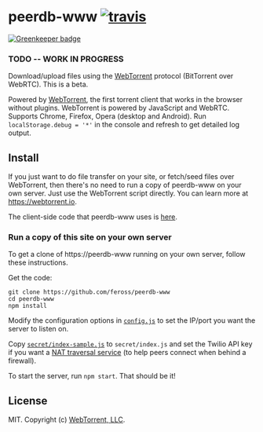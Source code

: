 # peerdb-www [![travis][travis-image]][travis-url]

[![Greenkeeper badge](https://badges.greenkeeper.io/feross/peerdb-www.svg)](https://greenkeeper.io/)

[travis-image]: https://img.shields.io/travis/feross/peerdb-www/master.svg
[travis-url]: https://travis-ci.org/feross/peerdb-www

### TODO -- WORK IN PROGRESS

Download/upload files using the [WebTorrent](http://webtorrent.io) protocol (BitTorrent
over WebRTC). This is a beta.

Powered by [WebTorrent](http://webtorrent.io), the first torrent client that works in the
browser without plugins. WebTorrent is powered by JavaScript and WebRTC. Supports Chrome,
Firefox, Opera (desktop and Android). Run <code>localStorage.debug = '*'</code> in the
console and refresh to get detailed log output.

## Install

If you just want to do file transfer on your site, or fetch/seed files over WebTorrent, then there's no need to run a copy of peerdb-www on your own server. Just use the WebTorrent script directly. You can learn more at https://webtorrent.io.

The client-side code that peerdb-www uses is [here](https://github.com/feross/peerdb-www/blob/master/client/index.js).

### Run a copy of this site on your own server

To get a clone of https://peerdb-www running on your own server, follow these instructions.

Get the code:

```
git clone https://github.com/feross/peerdb-www
cd peerdb-www
npm install
```

Modify the configuration options in [`config.js`](https://github.com/feross/peerdb-www/blob/master/config.js) to set the IP/port you want the server to listen on.

Copy [`secret/index-sample.js`](https://github.com/feross/peerdb-www/blob/master/secret/index-sample.js) to `secret/index.js` and set the Twilio API key if you want a [NAT traversal service](https://www.twilio.com/stun-turn) (to help peers connect when behind a firewall).

To start the server, run `npm start`. That should be it!

## License

MIT. Copyright (c) [WebTorrent, LLC](https://webtorrent.io).

